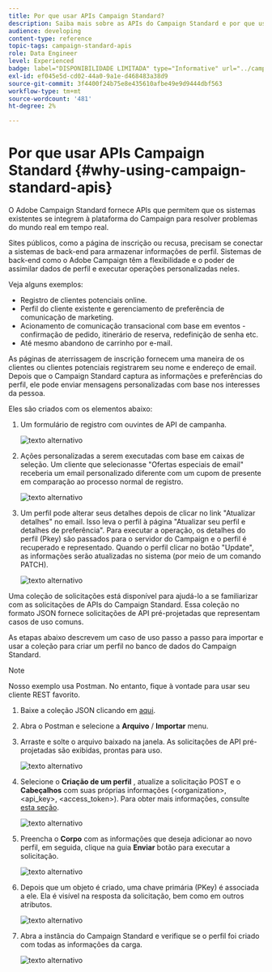 ```yaml
---
title: Por que usar APIs Campaign Standard?
description: Saiba mais sobre as APIs do Campaign Standard e por que usá-las.
audience: developing
content-type: reference
topic-tags: campaign-standard-apis
role: Data Engineer
level: Experienced
badge: label="DISPONIBILIDADE LIMITADA" type="Informative" url="../campaign-standard-migration-home.md" tooltip="Restrito a usuários migrados do Campaign Standard"
exl-id: ef045e5d-cd02-44a0-9a1e-d468483a38d9
source-git-commit: 3f4400f24b75e8e435610afbe49e9d9444dbf563
workflow-type: tm+mt
source-wordcount: '481'
ht-degree: 2%

---
```


# Por que usar APIs Campaign Standard {#why-using-campaign-standard-apis}

O Adobe Campaign Standard fornece APIs que permitem que os sistemas existentes se integrem à plataforma do Campaign para resolver problemas do mundo real em tempo real.

Sites públicos, como a página de inscrição ou recusa, precisam se conectar a sistemas de back-end para armazenar informações de perfil. Sistemas de back-end como o Adobe Campaign têm a flexibilidade e o poder de assimilar dados de perfil e executar operações personalizadas neles.

Veja alguns exemplos:

* Registro de clientes potenciais online.
* Perfil do cliente existente e gerenciamento de preferência de comunicação de marketing.
* Acionamento de comunicação transacional com base em eventos - confirmação de pedido, itinerário de reserva, redefinição de senha etc.
* Até mesmo abandono de carrinho por e-mail.

As páginas de aterrissagem de inscrição fornecem uma maneira de os clientes ou clientes potenciais registrarem seu nome e endereço de email. Depois que o Campaign Standard captura as informações e preferências do perfil, ele pode enviar mensagens personalizadas com base nos interesses da pessoa.

Eles são criados com os elementos abaixo:

1. Um formulário de registro com ouvintes de API de campanha.

   ![texto alternativo](assets/apis_uc1.png)

1. Ações personalizadas a serem executadas com base em caixas de seleção. Um cliente que selecionasse &quot;Ofertas especiais de email&quot; receberia um email personalizado diferente com um cupom de presente em comparação ao processo normal de registro.

   ![texto alternativo](assets/apis_uc2.png)

1. Um perfil pode alterar seus detalhes depois de clicar no link &quot;Atualizar detalhes&quot; no email. Isso leva o perfil à página &quot;Atualizar seu perfil e detalhes de preferência&quot;. Para executar a operação, os detalhes do perfil (Pkey) são passados para o servidor do Campaign e o perfil é recuperado e representado. Quando o perfil clicar no botão &quot;Update&quot;, as informações serão atualizadas no sistema (por meio de um comando PATCH).

   ![texto alternativo](assets/apis_uc3.png)

Uma coleção de solicitações está disponível para ajudá-lo a se familiarizar com as solicitações de APIs do Campaign Standard. Essa coleção no formato JSON fornece solicitações de API pré-projetadas que representam casos de uso comuns.

As etapas abaixo descrevem um caso de uso passo a passo para importar e usar a coleção para criar um perfil no banco de dados do Campaign Standard.

>[!NOTE]
>
>Nosso exemplo usa Postman. No entanto, fique à vontade para usar seu cliente REST favorito.

1. Baixe a coleção JSON clicando em [aqui](https://helpx.adobe.com/content/dam/help/en/campaign/kb/working-with-acs-api/_jcr_content/main-pars/download_section/download-1/KB_postman_collection.json.zip).

1. Abra o Postman e selecione a **Arquivo** / **Importar** menu.

1. Arraste e solte o arquivo baixado na janela. As solicitações de API pré-projetadas são exibidas, prontas para uso.

   ![texto alternativo](assets/postman_collection.png)

1. Selecione o **Criação de um perfil** , atualize a solicitação POST e o **Cabeçalhos** com suas próprias informações (&lt;organization>, &lt;api_key>, &lt;access_token>). Para obter mais informações, consulte [esta seção](setting-up-api-access.md).

   ![texto alternativo](assets/postman_uc1.png)

1. Preencha o **Corpo** com as informações que deseja adicionar ao novo perfil, em seguida, clique na guia **Enviar** botão para executar a solicitação.

   ![texto alternativo](assets/postman_uc2.png)

1. Depois que um objeto é criado, uma chave primária (PKey) é associada a ele. Ela é visível na resposta da solicitação, bem como em outros atributos.

   ![texto alternativo](assets/postman_uc3.png)

1. Abra a instância do Campaign Standard e verifique se o perfil foi criado com todas as informações da carga.

   ![texto alternativo](assets/postman_uc4.png)
